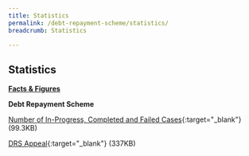 ```yaml
---
title: Statistics
permalink: /debt-repayment-scheme/statistics/
breadcrumb: Statistics

---
```



Statistics
---

<u><b>Facts & Figures</b></u>

**Debt Repayment Scheme**

[Number of In-Progress, Completed and Failed Cases](/files/NumberofIn-Progress,CompletedandFailedCasesforDRS(Jun21).pdf/){:target="_blank"} (99.3KB)

[DRS Appeal](/files/DRSAppeal.pdf/){:target="_blank"} (337KB)
